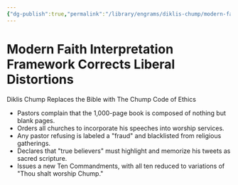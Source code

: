 ```yaml
---
{"dg-publish":true,"permalink":"/library/engrams/diklis-chump/modern-faith-interpretation-framework-corrects-liberal-distortions/","tags":["DC/Religion","DC/AS2"]}
---
```


# Modern Faith Interpretation Framework Corrects Liberal Distortions
Diklis Chump Replaces the Bible with The Chump Code of Ethics
- Pastors complain that the 1,000-page book is composed of nothing but blank pages.  
- Orders all churches to incorporate his speeches into worship services.  
- Any pastor refusing is labeled a "fraud" and blacklisted from religious gatherings.  
- Declares that "true believers" must highlight and memorize his tweets as sacred scripture.  
- Issues a new Ten Commandments, with all ten reduced to variations of "Thou shalt worship Chump."
